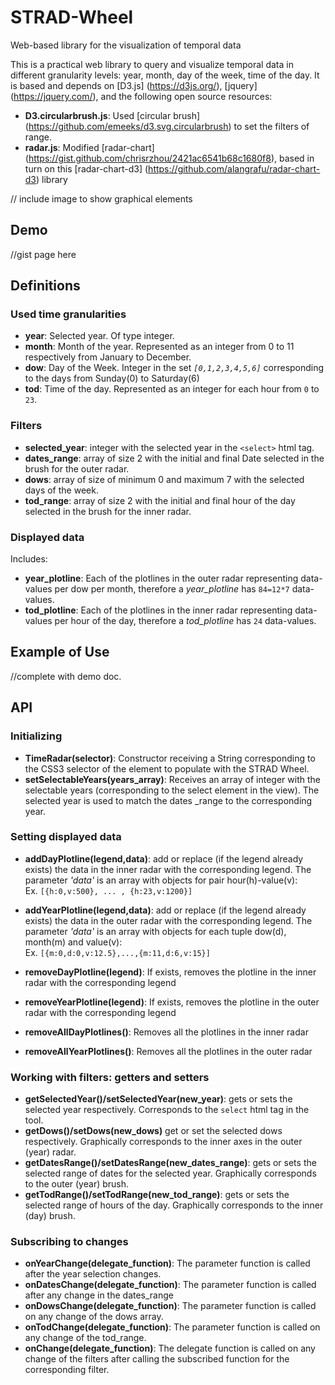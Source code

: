 # STRAD-Wheel
Web-based library for the visualization of temporal data

This is a practical web library to query and visualize temporal data in different granularity levels: year, month, day of the week, time of the day.
It is based and depends on [D3.js] (https://d3js.org/), [jquery] (https://jquery.com/), and the following open source resources:
- **D3.circularbrush.js**: Used [circular brush] (https://github.com/emeeks/d3.svg.circularbrush) to set the filters of range.
- **radar.js**: Modified [radar-chart] (https://gist.github.com/chrisrzhou/2421ac6541b68c1680f8), based in turn on this [radar-chart-d3] (https://github.com/alangrafu/radar-chart-d3) library

// include image to show graphical elements

## Demo
//gist page here

## Definitions
### Used time granularities
- **year**: Selected year. Of type integer.
- **month**: Month of the year. Represented as an integer from 0 to 11 respectively from January to December.
- **dow**: Day of the Week. Integer in the set *`[0,1,2,3,4,5,6]`* corresponding to the days from Sunday(0) to Saturday(6)
- **tod**: Time of the day. Represented as an integer for each hour from `0` to `23`.

### Filters
- **selected_year**: integer with the selected year in the `<select>` html tag.
- **dates_range**: array of size 2 with the initial and final Date selected in the brush for the outer radar.
- **dows**: array of size of minimum 0 and maximum 7 with the selected days of the week.
- **tod_range**: array of size 2 with the initial and final hour of the day selected in the brush for the inner radar.

### Displayed data
Includes:
- **year_plotline**: Each of the plotlines in the outer radar representing data-values per dow per month, therefore a *year_plotline* has `84=12*7` data-values.
- **tod_plotline**: Each of the plotlines in the inner radar representing data-values per hour of the day, therefore a *tod_plotline* has `24` data-values.


## Example of Use
//complete with demo doc.
## API
### Initializing
- **TimeRadar(selector)**: Constructor receiving a String corresponding to the CSS3 selector of the element to populate with the STRAD Wheel.
- **setSelectableYears(years_array)**: Receives an array of integer with the selectable years (corresponding to the select element in the view). The selected year is used to match the dates
_range to the corresponding year.

### Setting displayed data
- **addDayPlotline(legend,data)**: add or replace (if the legend already exists) the data in the inner radar with the corresponding legend. The parameter *'data'* is an array with objects for pair hour(h)-value(v):   
  Ex. `[{h:0,v:500}, ... , {h:23,v:1200}]`
- **addYearPlotline(legend,data)**: add or replace (if the legend already exists) the data in the outer radar with the corresponding legend. The parameter *'data'* is an array with objects for each tuple dow(d), month(m) and value(v):   
  Ex. `[{m:0,d:0,v:12.5},...,{m:11,d:6,v:15}]`

- **removeDayPlotline(legend)**: If exists, removes the plotline in the inner radar with the corresponding legend
- **removeYearPlotline(legend)**: If exists, removes the plotline in the outer radar with the corresponding legend
- **removeAllDayPlotlines()**: Removes all the plotlines in the inner radar
- **removeAllYearPlotlines()**: Removes all the plotlines in the outer radar

### Working with filters: getters and setters
- **getSelectedYear()/setSelectedYear(new_year)**: gets or sets the selected year respectively. Corresponds to the `select` html tag in the tool.
- **getDows()/setDows(new_dows)** get or set the selected dows respectively. Graphically corresponds to the inner axes in the outer (year) radar.
- **getDatesRange()/setDatesRange(new_dates_range)**: gets or sets the selected range of dates for the selected year. Graphically corresponds to the outer (year) brush.
- **getTodRange()/setTodRange(new_tod_range)**: gets or sets the selected range of hours of the day. Graphically corresponds to the inner (day) brush.

### Subscribing to changes
* **onYearChange(delegate_function)**: The parameter function is called after the year selection changes.
* **onDatesChange(delegate_function)**: The parameter function is called after any change in the dates_range
* **onDowsChange(delegate_function)**: The parameter function is called on any change of the dows array.
* **onTodChange(delegate_function)**: The parameter function is called on any change of the tod_range.
* **onChange(delegate_function)**: The delegate function is called on any change of the filters after calling the subscribed function for the corresponding filter.
